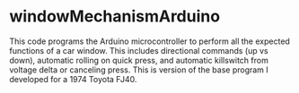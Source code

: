 # windowMechanismArduino
This code programs the Arduino microcontroller to perform all the expected functions of a car window. This includes directional commands (up vs down), automatic rolling on quick press, and automatic killswitch from voltage delta or canceling press. This is version of the base program I developed for a 1974 Toyota FJ40. 
